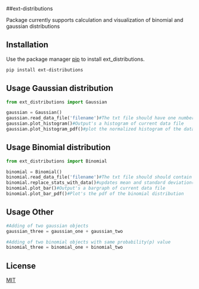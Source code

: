 ##ext-distributions

Package currently supports calculation and visualization of binomial and gaussian distributions 

## Installation

Use the package manager [pip](https://pip.pypa.io/en/stable/) to install ext_distributions.

```bash
pip install ext-distributions
```

## Usage Gaussian distribution

```python
from ext_distributions import Gaussian

gaussian = Gaussian()
gaussian.read_data_file('filename')#The txt file should have one number (float) per line
gaussian.plot_histogram()#Output's a histogram of current data file
gaussian.plot_histogram_pdf()#plot the normalized histogram of the data and a plot of the probability density function along the same range
```

## Usage Binomial distribution

```python
from ext_distributions import Binomial

binomial = Binomial()
binomial.read_data_file('filename')#The txt file should should contain only 0 or 1 per line(1=positive case)
binomial.replace_stats_with_data()#updates mean and standard deviation(do use it after reading a text file)
binomial.plot_bar()#Output's a bargraph of current data file
binomial.plot_bar_pdf()#Plot's the pdf of the binomial distribution
```

## Usage Other
```python
#Adding of two gaussian objects
gaussian_three = gaussian_one + gaussian_two

#Adding of two binomial objects with same probability(p) value
binomial_three = binomial_one + binomial_two
```

## License
[MIT](https://choosealicense.com/licenses/mit/)